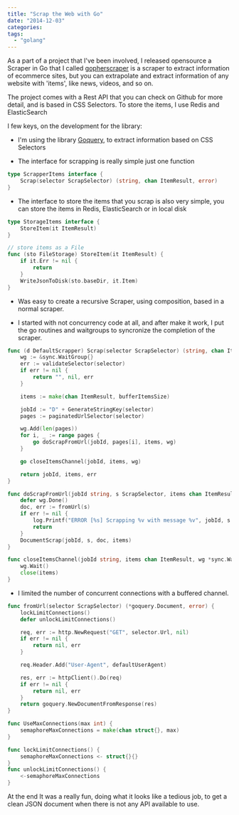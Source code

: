```yaml
---
title: "Scrap the Web with Go"
date: "2014-12-03"
categories:
tags:
  - "golang"
---
```


As a part of a project that I've been involved, I released opensource a Scraper in Go that I called [gopherscraper](https://github.com/dahernan/gopherscraper) is a scraper to extract information of ecommerce sites, but you can extrapolate and extract information of any website with 'items', like news, videos, and so on.

The project comes with a Rest API that you can check on Github for more detail, and is based in CSS Selectors.
To store the items, I use Redis and ElasticSearch

I few keys, on the development for the library:

* I'm using the library [Goquery](https://github.com/PuerkitoBio/goquery), to extract information based on CSS Selectors

* The interface for scrapping is really simple just one function

```go
type ScrapperItems interface {
	Scrap(selector ScrapSelector) (string, chan ItemResult, error)
}
```

* The interface to store the items that you scrap is also very simple, you can store the items in Redis, ElasticSearch or in local disk

```go
type StorageItems interface {
	StoreItem(it ItemResult)
}

// store items as a File
func (sto FileStorage) StoreItem(it ItemResult) {
	if it.Err != nil {
		return
	}
	WriteJsonToDisk(sto.baseDir, it.Item)
}
```

* Was easy to create a recursive Scraper, using composition, based in a normal scraper.

* I started with not concurrency code at all, and after make it work, I put the go routines and waitgroups to syncronize the completion of the scraper.

```go
func (d DefaultScrapper) Scrap(selector ScrapSelector) (string, chan ItemResult, error) {
	wg := &sync.WaitGroup{}
	err := validateSelector(selector)
	if err != nil {
		return "", nil, err
	}

	items := make(chan ItemResult, bufferItemsSize)

	jobId := "D" + GenerateStringKey(selector)
	pages := paginatedUrlSelector(selector)

	wg.Add(len(pages))
	for i, _ := range pages {
		go doScrapFromUrl(jobId, pages[i], items, wg)
	}

	go closeItemsChannel(jobId, items, wg)

	return jobId, items, err
}

func doScrapFromUrl(jobId string, s ScrapSelector, items chan ItemResult, wg *sync.WaitGroup) {
	defer wg.Done()
	doc, err := fromUrl(s)
	if err != nil {
		log.Printf("ERROR [%s] Scrapping %v with message %v", jobId, s.Url, err.Error())
		return
	}
	DocumentScrap(jobId, s, doc, items)
}

func closeItemsChannel(jobId string, items chan ItemResult, wg *sync.WaitGroup) {
	wg.Wait()
	close(items)
}
```

* I limited the number of concurrent connections with a buffered channel.

```go
func fromUrl(selector ScrapSelector) (*goquery.Document, error) {
	lockLimitConnections()
	defer unlockLimitConnections()

	req, err := http.NewRequest("GET", selector.Url, nil)
	if err != nil {
		return nil, err
	}

	req.Header.Add("User-Agent", defaultUserAgent)

	res, err := httpClient().Do(req)
	if err != nil {
		return nil, err
	}
	return goquery.NewDocumentFromResponse(res)
}

func UseMaxConnections(max int) {
	semaphoreMaxConnections = make(chan struct{}, max)
}

func lockLimitConnections() {
	semaphoreMaxConnections <- struct{}{}
}
func unlockLimitConnections() {
	<-semaphoreMaxConnections
} 
```

At the end It was a really fun, doing what it looks like a tedious job, to get a clean JSON document when there is not any API available to use.

